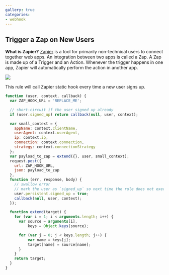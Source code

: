 ```yaml
---
gallery: true
categories:
- webhook
---
```

## Trigger a Zap on New Users

**What is Zapier?** [Zapier](http://zapier.com) is a tool for primarily non-technical users to connect together web apps. An integration between two apps is called a Zap. A Zap is made up of a Trigger and an Action. Whenever the trigger happens in one app, Zapier will automatically perform the action in another app.

![](https://cloudup.com/cgwZds8MjA7+)

This rule will call Zapier static hook every time a new user signs up.

```js
function (user, context, callback) {
  var ZAP_HOOK_URL = 'REPLACE_ME';

  // short-circuit if the user signed up already
  if (user.signed_up) return callback(null, user, context);

  var small_context = {
    appName: context.clientName,
    userAgent: context.userAgent,
    ip: context.ip,
    connection: context.connection,
    strategy: context.connectionStrategy
  };
  var payload_to_zap = extend({}, user, small_context);
  request.post({
    url: ZAP_HOOK_URL,
    json: payload_to_zap
  },
  function (err, response, body) {
    // swallow error
    // mark the user as `signed_up` so next time the rule does not execute
    user.persistent.signed_up = true;
    callback(null, user, context);
  });

  function extend(target) {
    for (var i = 1; i < arguments.length; i++) {
      var source = arguments[i],
          keys = Object.keys(source);

      for (var j = 0; j < keys.length; j++) {
          var name = keys[j];
          target[name] = source[name];
      }
    }
    return target;
  }
}
```
